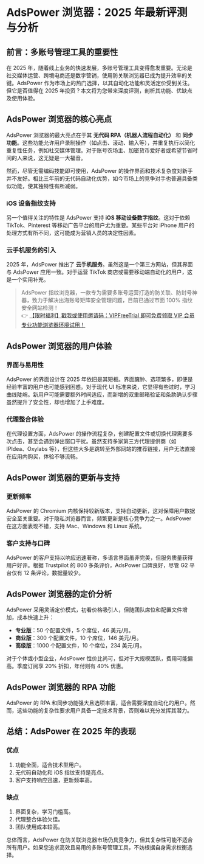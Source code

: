 # AdsPower 浏览器：2025 年最新评测与分析

## 前言：多账号管理工具的重要性

在 2025 年，随着线上业务的快速发展，多账号管理工具变得愈发重要。无论是社交媒体运营、跨境电商还是数字营销，使用防关联浏览器已成为提升效率的关键。AdsPower 作为市场上的热门选择，以其自动化功能和灵活定价受到关注。但它是否值得在 2025 年投资？本文将为您带来深度评测，剖析其功能、优缺点及使用体验。

## AdsPower 浏览器的核心亮点

AdsPower 浏览器的最大亮点在于其 **无代码 RPA（机器人流程自动化）** 和 **同步功能**。这些功能允许用户录制操作（如点击、滚动、输入等），并重复执行以简化重复性任务，例如社交媒体管理。对于账号农场主、加密货币爱好者或希望节省时间的人来说，这无疑是一大福音。

然而，尽管无需编码技能即可使用，AdsPower 的操作界面和技术复杂度对新手并不友好。相比三年前的无代码自动化优势，如今市场上的竞争对手也普遍具备类似功能，使其独特性有所减弱。

### iOS 设备指纹支持

另一个值得关注的特性是 AdsPower 支持 **iOS 移动设备数字指纹**。这对于依赖 TikTok、Pinterest 等移动广告平台的用户尤为重要。某些平台对 iPhone 用户的处理方式有所不同，这可能成为营销人员的决定性因素。

### 云手机服务的引入

2025 年，AdsPower 推出了 **云手机服务**。虽然这是一个第三方网站，但其界面与 AdsPower 应用一致。对于运营 TikTok 商店或需要移动端自动化的用户，这是一个实用补充。

> AdsPower 指纹浏览器，一款专为需要多账号运营打造的防关联、防封号神器，致力于解决出海账号矩阵安全管理问题，目前已通过市面 100% 指纹安全网站检测！  
> 👉 [【限时福利】戳我或使用邀请码：VIPFreeTrial 即可免费领取 VIP 会员专业功能浏览器环境试用！](https://bit.ly/adspower_free)

## AdsPower 浏览器的用户体验

### 界面与易用性

AdsPower 的界面设计在 2025 年依旧是其短板。界面臃肿、选项繁多，即便是经验丰富的用户也可能感到困惑。对于现代 UI 标准来说，它显得有些过时，学习曲线陡峭。新用户可能需要额外时间适应，而新增的双重邮箱验证和条款确认步骤虽然提升了安全性，却也增加了上手难度。

### 代理整合体验

在代理设置方面，AdsPower 的操作流程复杂，创建配置文件或切换代理需要多次点击，甚至会遇到弹出窗口干扰。虽然支持多家第三方代理提供商（如 IPIdea、Oxylabs 等），但这些大多是跳转至外部网站的推荐链接，用户无法直接在应用内购买，体验不够流畅。

## AdsPower 浏览器的更新与支持

### 更新频率

AdsPower 的 Chromium 内核保持较新版本，支持自动更新，这对保障用户数据安全至关重要。对于隐私浏览器而言，频繁更新是核心竞争力之一。AdsPower 在这方面表现不错，支持 Mac、Windows 和 Linux 系统。

### 客户支持与口碑

AdsPower 的客户支持以响应迅速著称，多语言界面虽非完美，但服务质量获得用户好评。根据 Trustpilot 的 800 多条评价，AdsPower 口碑良好，尽管 G2 平台仅有 12 条评论，数据量较少。

## AdsPower 浏览器的定价分析

AdsPower 采用灵活定价模式，初看价格吸引人，但随团队席位和配置文件增加，成本快速上升：

- **专业版**：50 个配置文件，5 个席位，46 美元/月。
- **商业版**：300 个配置文件，10 个席位，146 美元/月。
- **高级版**：1000 个配置文件，10 个席位，234 美元/月。

对于个体或小型企业，AdsPower 性价比尚可，但对于大规模团队，费用可能偏高。季度订阅享 20% 折扣，年付则有 40% 优惠。

## AdsPower 浏览器的 RPA 功能

AdsPower 的 RPA 和同步功能强大且选项丰富，适合需要深度自动化的用户。然而，这些功能的复杂性要求用户具备一定技术背景，否则难以充分发挥其潜力。

## 总结：AdsPower 在 2025 年的表现

### 优点

1. 功能全面，适合技术型用户。
2. 无代码自动化和 iOS 指纹支持是亮点。
3. 客户支持响应迅速，更新频率高。

### 缺点

1. 界面复杂，学习门槛高。
2. 代理整合体验欠佳。
3. 团队使用成本较高。

总体而言，AdsPower 在防关联浏览器市场仍具竞争力，但其复杂性可能不适合所有用户。如果您追求高效且易用的多账号管理工具，不妨根据自身需求权衡选择。